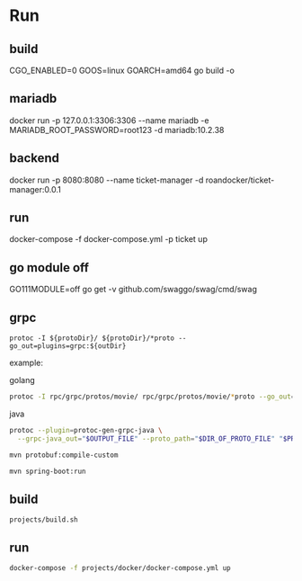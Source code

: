 # Run

## build 

CGO_ENABLED=0 GOOS=linux GOARCH=amd64 go build -o


## mariadb
docker run -p 127.0.0.1:3306:3306  --name mariadb -e MARIADB_ROOT_PASSWORD=root123 -d mariadb:10.2.38

## backend
docker run -p 8080:8080  --name ticket-manager -d roandocker/ticket-manager:0.0.1

## run

docker-compose -f docker-compose.yml -p ticket up

## go module off
GO111MODULE=off go get -v github.com/swaggo/swag/cmd/swag


## grpc
```
protoc -I ${protoDir}/ ${protoDir}/*proto --go_out=plugins=grpc:${outDir}

```

example:

golang
```sh
protoc -I rpc/grpc/protos/movie/ rpc/grpc/protos/movie/*proto --go_out=plugins=grpc:rpc/grpc/protos/movie
```

java
```sh
protoc --plugin=protoc-gen-grpc-java \
  --grpc-java_out="$OUTPUT_FILE" --proto_path="$DIR_OF_PROTO_FILE" "$PROTO_FILE"

mvn protobuf:compile-custom

mvn spring-boot:run

```

## build
```
projects/build.sh
```

## run
```sh
docker-compose -f projects/docker/docker-compose.yml up
```

